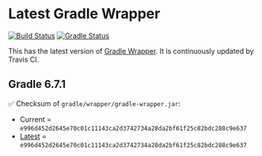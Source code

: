 # Latest Gradle Wrapper 

[![Build Status](https://travis-ci.org/int128/latest-gradle-wrapper.svg?branch=master)](https://travis-ci.org/int128/latest-gradle-wrapper)
[![Gradle Status](https://gradleupdate.appspot.com/int128/latest-gradle-wrapper/status.svg?branch=master)](https://gradleupdate.appspot.com/int128/latest-gradle-wrapper/status)

This has the latest version of [Gradle Wrapper](https://docs.gradle.org/current/userguide/gradle_wrapper.html).
It is continuously updated by Travis CI.

## Gradle 6.7.1

✅ Checksum of `gradle/wrapper/gradle-wrapper.jar`:

- Current = `e996d452d2645e70c01c11143ca2d3742734a28da2bf61f25c82bdc288c9e637`
- [Latest](https://services.gradle.org/distributions/gradle-6.7.1-wrapper.jar.sha256) = `e996d452d2645e70c01c11143ca2d3742734a28da2bf61f25c82bdc288c9e637`
